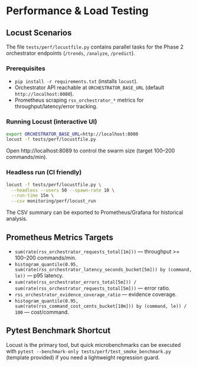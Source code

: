 # Performance & Load Testing

## Locust Scenarios

The file `tests/perf/locustfile.py` contains parallel tasks for the Phase 2 orchestrator endpoints (`/trends`, `/analyze`, `/predict`).

### Prerequisites
- `pip install -r requirements.txt` (installs `locust`).
- Orchestrator API reachable at `ORCHESTRATOR_BASE_URL` (default `http://localhost:8080`).
- Prometheus scraping `rss_orchestrator_*` metrics for throughput/latency/error tracking.

### Running Locust (interactive UI)
```bash
export ORCHESTRATOR_BASE_URL=http://localhost:8080
locust -f tests/perf/locustfile.py
```
Open http://localhost:8089 to control the swarm size (target 100–200 commands/min).

### Headless run (CI friendly)
```bash
locust -f tests/perf/locustfile.py \
  --headless --users 50 --spawn-rate 10 \
  --run-time 15m \
  --csv monitoring/perf/locust_run
```
The CSV summary can be exported to Prometheus/Grafana for historical analysis.

## Prometheus Metrics Targets
- `sum(rate(rss_orchestrator_requests_total[1m]))` — throughput >= 100–200 commands/min.
- `histogram_quantile(0.95, sum(rate(rss_orchestrator_latency_seconds_bucket[5m])) by (command, le))` — p95 latency.
- `sum(rate(rss_orchestrator_errors_total[5m])) / sum(rate(rss_orchestrator_requests_total[5m]))` — error ratio.
- `rss_orchestrator_evidence_coverage_ratio` — evidence coverage.
- `histogram_quantile(0.95, sum(rate(rss_command_cost_cents_bucket[10m])) by (command, le)) / 100` — cost/command.

## Pytest Benchmark Shortcut
Locust is the primary tool, but quick microbenchmarks can be executed with
`pytest --benchmark-only tests/perf/test_smoke_benchmark.py` (template provided)
if you need a lightweight regression guard.
